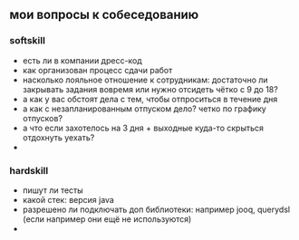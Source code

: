 ## мои вопросы к собеседованию

### softskill
* есть ли в компании дресс-код
* как организован процесс сдачи работ
* насколько лояльное отношение к сотрудникам: достаточно ли закрывать задания вовремя или нужно отсидеть чётко с 9 до 18?
* а как у вас обстоят дела с тем, чтобы отпроситься в течение дня
* а как с незапланированным отпуском дело? четко по графику отпусков?
* а что если захотелось на 3 дня + выходные куда-то скрыться отдохнуть уехать?
* 

### hardskill 
* пишут ли тесты
* какой стек: версия java
* разрешено ли подключать доп библиотеки: например jooq, querydsl (если например они ещё не используются)
* 